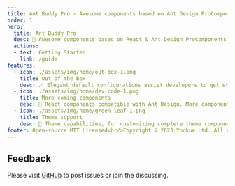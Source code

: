 ```yaml
---
title: Ant Buddy Pro - Awesome components based on Ant Design ProComponents
order: 1
hero:
  title: Ant Buddy Pro
  desc: 🏅 Awesome components based on React & Ant Design ProComponents ❤️
  actions:
  - text: Getting Started
    link: /guide
features:
  - icon: ./assets/img/home/out-box-1.png
    title: Out of the box
    desc: 🪄 Elegant default configurations assist developers to get started as simple as possible
  - icon: ./assets/img/home/dev-code-1.png
    title: More coming components
    desc: 💎 React components compatible with Ant Design. More components are coming soon
  - icon: ./assets/img/home/green-leaf-1.png
    title: Theme support
    desc: 🎨 Theme capabilities, for customizing complete theme components, are up to you
footer: Open-source MIT Licensed<br/>Copyright © 2023 Yookue Ltd. All rights reserved
---
```


## Feedback

Please visit [GitHub](https://github.com/yookue/ant-buddy-pro) to post issues or join the discussing.
